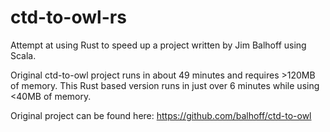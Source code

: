 # ctd-to-owl-rs

Attempt at using Rust to speed up a project written by Jim Balhoff using Scala.

Original ctd-to-owl project runs in about 49 minutes and requires >120MB of memory.  This Rust based version runs in just over 6 minutes while using <40MB of memory.

Original project can be found here: https://github.com/balhoff/ctd-to-owl
